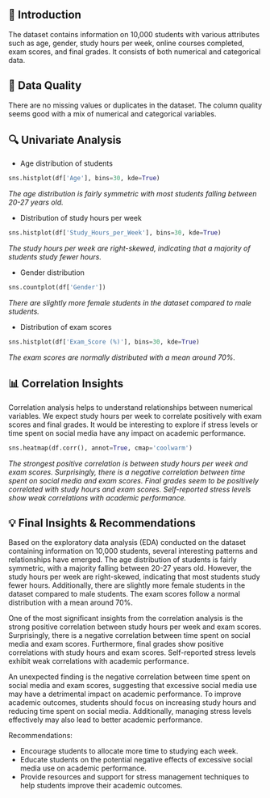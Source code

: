 
## 📘 Introduction
The dataset contains information on 10,000 students with various attributes such as age, gender, study hours per week, online courses completed, exam scores, and final grades. It consists of both numerical and categorical data.

## 🧼 Data Quality
There are no missing values or duplicates in the dataset. The column quality seems good with a mix of numerical and categorical variables.

## 🔍 Univariate Analysis
- Age distribution of students

```python
sns.histplot(df['Age'], bins=30, kde=True)
```

_The age distribution is fairly symmetric with most students falling between 20-27 years old._

- Distribution of study hours per week

```python
sns.histplot(df['Study_Hours_per_Week'], bins=30, kde=True)
```

_The study hours per week are right-skewed, indicating that a majority of students study fewer hours._

- Gender distribution

```python
sns.countplot(df['Gender'])
```

_There are slightly more female students in the dataset compared to male students._

- Distribution of exam scores

```python
sns.histplot(df['Exam_Score (%)'], bins=30, kde=True)
```

_The exam scores are normally distributed with a mean around 70%._



## 📊 Correlation Insights
Correlation analysis helps to understand relationships between numerical variables. We expect study hours per week to correlate positively with exam scores and final grades. It would be interesting to explore if stress levels or time spent on social media have any impact on academic performance.

```python
sns.heatmap(df.corr(), annot=True, cmap='coolwarm')
```

_The strongest positive correlation is between study hours per week and exam scores. Surprisingly, there is a negative correlation between time spent on social media and exam scores. Final grades seem to be positively correlated with study hours and exam scores. Self-reported stress levels show weak correlations with academic performance._

## 💡 Final Insights & Recommendations
Based on the exploratory data analysis (EDA) conducted on the dataset containing information on 10,000 students, several interesting patterns and relationships have emerged. The age distribution of students is fairly symmetric, with a majority falling between 20-27 years old. However, the study hours per week are right-skewed, indicating that most students study fewer hours. Additionally, there are slightly more female students in the dataset compared to male students. The exam scores follow a normal distribution with a mean around 70%.

One of the most significant insights from the correlation analysis is the strong positive correlation between study hours per week and exam scores. Surprisingly, there is a negative correlation between time spent on social media and exam scores. Furthermore, final grades show positive correlations with study hours and exam scores. Self-reported stress levels exhibit weak correlations with academic performance.

An unexpected finding is the negative correlation between time spent on social media and exam scores, suggesting that excessive social media use may have a detrimental impact on academic performance. To improve academic outcomes, students should focus on increasing study hours and reducing time spent on social media. Additionally, managing stress levels effectively may also lead to better academic performance.

Recommendations:
- Encourage students to allocate more time to studying each week.
- Educate students on the potential negative effects of excessive social media use on academic performance.
- Provide resources and support for stress management techniques to help students improve their academic outcomes.
